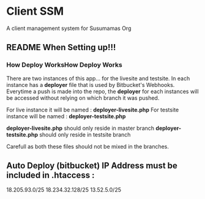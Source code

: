 # Client SSM
A client management system for Susumamas Org

## README When Setting up!!!

### How Deploy WorksHow Deploy Works
There are two instances of this app... for the livesite and testsite.
In each instance has a **deployer** file that is used by Bitbucket's Webhooks.
Everytime a push is made into the repo, the **deployer** for each instances will be accessed without relying on which branch it was pushed.

For live instance it will be named : **deployer-livesite.php**
For testsite instance will be named : **deployer-testsite.php**

**deployer-livesite.php** should only reside in master branch
**deployer-testsite.php** should only reside in testsite branch

Carefull as both these files should not be mixed in the branches.

## Auto Deploy (bitbucket) IP Address must be included in .htaccess : 
18.205.93.0/25
18.234.32.128/25
13.52.5.0/25

